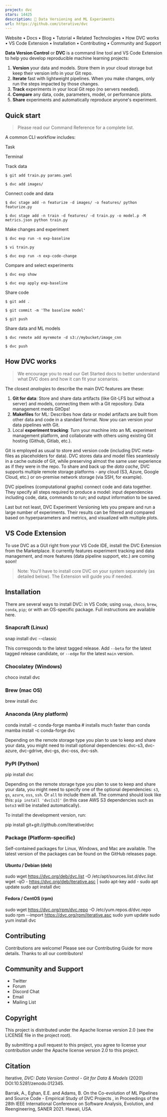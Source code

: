```yaml
---
project: dvc
stars: 14425
description: 🦉 Data Versioning and ML Experiments
url: https://github.com/iterative/dvc
---
```


Website • Docs • Blog • Tutorial • Related Technologies • How DVC works • VS Code Extension • Installation • Contributing • Community and Support

  

**Data Version Control** or **DVC** is a command line tool and VS Code Extension to help you develop reproducible machine learning projects:

1.  **Version** your data and models. Store them in your cloud storage but keep their version info in your Git repo.
2.  **Iterate** fast with lightweight pipelines. When you make changes, only run the steps impacted by those changes.
3.  **Track** experiments in your local Git repo (no servers needed).
4.  **Compare** any data, code, parameters, model, or performance plots.
5.  **Share** experiments and automatically reproduce anyone's experiment.

Quick start
-----------

> Please read our Command Reference for a complete list.

A common CLI workflow includes:

Task

Terminal

Track data

`$ git add train.py params.yaml`

`$ dvc add images/`

Connect code and data

`$ dvc stage add -n featurize -d images/ -o features/ python featurize.py`

`$ dvc stage add -n train -d features/ -d train.py -o model.p -M metrics.json python train.py`

Make changes and experiment

`$ dvc exp run -n exp-baseline`

`$ vi train.py`

`$ dvc exp run -n exp-code-change`

Compare and select experiments

`$ dvc exp show`

`$ dvc exp apply exp-baseline`

Share code

`$ git add .`

`$ git commit -m 'The baseline model'`

`$ git push`

Share data and ML models

`$ dvc remote add myremote -d s3://mybucket/image_cnn`

`$ dvc push`

How DVC works
-------------

> We encourage you to read our Get Started docs to better understand what DVC does and how it can fit your scenarios.

The closest _analogies_ to describe the main DVC features are these:

1.  **Git for data**: Store and share data artifacts (like Git-LFS but without a server) and models, connecting them with a Git repository. Data management meets GitOps!
2.  **Makefiles** for ML: Describes how data or model artifacts are built from other data and code in a standard format. Now you can version your data pipelines with Git.
3.  Local **experiment tracking**: Turn your machine into an ML experiment management platform, and collaborate with others using existing Git hosting (Github, Gitlab, etc.).

Git is employed as usual to store and version code (including DVC meta-files as placeholders for data). DVC stores data and model files seamlessly in a cache outside of Git, while preserving almost the same user experience as if they were in the repo. To share and back up the _data cache_, DVC supports multiple remote storage platforms - any cloud (S3, Azure, Google Cloud, etc.) or on-premise network storage (via SSH, for example).

DVC pipelines (computational graphs) connect code and data together. They specify all steps required to produce a model: input dependencies including code, data, commands to run; and output information to be saved.

Last but not least, DVC Experiment Versioning lets you prepare and run a large number of experiments. Their results can be filtered and compared based on hyperparameters and metrics, and visualized with multiple plots.

VS Code Extension
-----------------

To use DVC as a GUI right from your VS Code IDE, install the DVC Extension from the Marketplace. It currently features experiment tracking and data management, and more features (data pipeline support, etc.) are coming soon!

> Note: You'll have to install core DVC on your system separately (as detailed below). The Extension will guide you if needed.

Installation
------------

There are several ways to install DVC: in VS Code; using `snap`, `choco`, `brew`, `conda`, `pip`; or with an OS-specific package. Full instructions are available here.

### Snapcraft (Linux)

snap install dvc --classic

This corresponds to the latest tagged release. Add `--beta` for the latest tagged release candidate, or `--edge` for the latest `main` version.

### Chocolatey (Windows)

choco install dvc

### Brew (mac OS)

brew install dvc

### Anaconda (Any platform)

conda install -c conda-forge mamba # installs much faster than conda
mamba install -c conda-forge dvc

Depending on the remote storage type you plan to use to keep and share your data, you might need to install optional dependencies: dvc-s3, dvc-azure, dvc-gdrive, dvc-gs, dvc-oss, dvc-ssh.

### PyPI (Python)

pip install dvc

Depending on the remote storage type you plan to use to keep and share your data, you might need to specify one of the optional dependencies: `s3`, `gs`, `azure`, `oss`, `ssh`. Or `all` to include them all. The command should look like this: `pip install 'dvc[s3]'` (in this case AWS S3 dependencies such as `boto3` will be installed automatically).

To install the development version, run:

pip install git+git://github.com/iterative/dvc

### Package (Platform-specific)

Self-contained packages for Linux, Windows, and Mac are available. The latest version of the packages can be found on the GitHub releases page.

#### Ubuntu / Debian (deb)

sudo wget https://dvc.org/deb/dvc.list -O /etc/apt/sources.list.d/dvc.list
wget -qO - https://dvc.org/deb/iterative.asc | sudo apt-key add -
sudo apt update
sudo apt install dvc

#### Fedora / CentOS (rpm)

sudo wget https://dvc.org/rpm/dvc.repo -O /etc/yum.repos.d/dvc.repo
sudo rpm --import https://dvc.org/rpm/iterative.asc
sudo yum update
sudo yum install dvc

Contributing
------------

Contributions are welcome! Please see our Contributing Guide for more details. Thanks to all our contributors!

Community and Support
---------------------

-   Twitter
-   Forum
-   Discord Chat
-   Email
-   Mailing List

Copyright
---------

This project is distributed under the Apache license version 2.0 (see the LICENSE file in the project root).

By submitting a pull request to this project, you agree to license your contribution under the Apache license version 2.0 to this project.

Citation
--------

Iterative, _DVC: Data Version Control - Git for Data & Models_ (2020) DOI:10.5281/zenodo.012345.

Barrak, A., Eghan, E.E. and Adams, B. On the Co-evolution of ML Pipelines and Source Code - Empirical Study of DVC Projects , in Proceedings of the 28th IEEE International Conference on Software Analysis, Evolution, and Reengineering, SANER 2021. Hawaii, USA.
